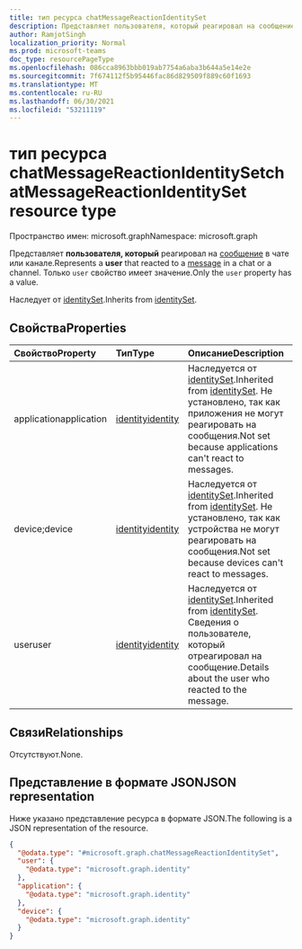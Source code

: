 ```yaml
---
title: тип ресурса chatMessageReactionIdentitySet
description: Представляет пользователя, который реагировал на сообщение в чате или канале.
author: RamjotSingh
localization_priority: Normal
ms.prod: microsoft-teams
doc_type: resourcePageType
ms.openlocfilehash: 086cca8963bbb019ab7754a6aba3b644a5e14e2e
ms.sourcegitcommit: 7f674112f5b95446fac86d829509f889c60f1693
ms.translationtype: MT
ms.contentlocale: ru-RU
ms.lasthandoff: 06/30/2021
ms.locfileid: "53211119"
---
```

# <a name="chatmessagereactionidentityset-resource-type"></a><span data-ttu-id="ae882-103">тип ресурса chatMessageReactionIdentitySet</span><span class="sxs-lookup"><span data-stu-id="ae882-103">chatMessageReactionIdentitySet resource type</span></span>

<span data-ttu-id="ae882-104">Пространство имен: microsoft.graph</span><span class="sxs-lookup"><span data-stu-id="ae882-104">Namespace: microsoft.graph</span></span>

<span data-ttu-id="ae882-105">Представляет **пользователя, который** реагировал на [сообщение](../resources/chatmessage.md) в чате или канале.</span><span class="sxs-lookup"><span data-stu-id="ae882-105">Represents a **user** that reacted to a [message](../resources/chatmessage.md) in a chat or a channel.</span></span> <span data-ttu-id="ae882-106">Только `user` свойство имеет значение.</span><span class="sxs-lookup"><span data-stu-id="ae882-106">Only the `user` property has a value.</span></span>


<span data-ttu-id="ae882-107">Наследует от [identitySet](../resources/identityset.md).</span><span class="sxs-lookup"><span data-stu-id="ae882-107">Inherits from [identitySet](../resources/identityset.md).</span></span>

## <a name="properties"></a><span data-ttu-id="ae882-108">Свойства</span><span class="sxs-lookup"><span data-stu-id="ae882-108">Properties</span></span>
|<span data-ttu-id="ae882-109">Свойство</span><span class="sxs-lookup"><span data-stu-id="ae882-109">Property</span></span>|<span data-ttu-id="ae882-110">Тип</span><span class="sxs-lookup"><span data-stu-id="ae882-110">Type</span></span>|<span data-ttu-id="ae882-111">Описание</span><span class="sxs-lookup"><span data-stu-id="ae882-111">Description</span></span>|
|:---|:---|:---|
|<span data-ttu-id="ae882-112">application</span><span class="sxs-lookup"><span data-stu-id="ae882-112">application</span></span>|[<span data-ttu-id="ae882-113">identity</span><span class="sxs-lookup"><span data-stu-id="ae882-113">identity</span></span>](../resources/identity.md)|<span data-ttu-id="ae882-114">Наследуется от [identitySet](../resources/identityset.md).</span><span class="sxs-lookup"><span data-stu-id="ae882-114">Inherited from [identitySet](../resources/identityset.md).</span></span> <span data-ttu-id="ae882-115">Не установлено, так как приложения не могут реагировать на сообщения.</span><span class="sxs-lookup"><span data-stu-id="ae882-115">Not set because applications can't react to messages.</span></span>|
|<span data-ttu-id="ae882-116">device;</span><span class="sxs-lookup"><span data-stu-id="ae882-116">device</span></span>|[<span data-ttu-id="ae882-117">identity</span><span class="sxs-lookup"><span data-stu-id="ae882-117">identity</span></span>](../resources/identity.md)|<span data-ttu-id="ae882-118">Наследуется от [identitySet](../resources/identityset.md).</span><span class="sxs-lookup"><span data-stu-id="ae882-118">Inherited from [identitySet](../resources/identityset.md).</span></span> <span data-ttu-id="ae882-119">Не установлено, так как устройства не могут реагировать на сообщения.</span><span class="sxs-lookup"><span data-stu-id="ae882-119">Not set because devices can't react to messages.</span></span>|
|<span data-ttu-id="ae882-120">user</span><span class="sxs-lookup"><span data-stu-id="ae882-120">user</span></span>|[<span data-ttu-id="ae882-121">identity</span><span class="sxs-lookup"><span data-stu-id="ae882-121">identity</span></span>](../resources/identity.md)|<span data-ttu-id="ae882-122">Наследуется от [identitySet](../resources/identityset.md).</span><span class="sxs-lookup"><span data-stu-id="ae882-122">Inherited from [identitySet](../resources/identityset.md).</span></span> <span data-ttu-id="ae882-123">Сведения о пользователе, который отреагировал на сообщение.</span><span class="sxs-lookup"><span data-stu-id="ae882-123">Details about the user who reacted to the message.</span></span>|

## <a name="relationships"></a><span data-ttu-id="ae882-124">Связи</span><span class="sxs-lookup"><span data-stu-id="ae882-124">Relationships</span></span>
<span data-ttu-id="ae882-125">Отсутствуют.</span><span class="sxs-lookup"><span data-stu-id="ae882-125">None.</span></span>

## <a name="json-representation"></a><span data-ttu-id="ae882-126">Представление в формате JSON</span><span class="sxs-lookup"><span data-stu-id="ae882-126">JSON representation</span></span>
<span data-ttu-id="ae882-127">Ниже указано представление ресурса в формате JSON.</span><span class="sxs-lookup"><span data-stu-id="ae882-127">The following is a JSON representation of the resource.</span></span>
<!-- {
  "blockType": "resource",
  "@odata.type": "microsoft.graph.chatMessageReactionIdentitySet"
}
-->
``` json
{
  "@odata.type": "#microsoft.graph.chatMessageReactionIdentitySet",
  "user": {
    "@odata.type": "microsoft.graph.identity"
  },
  "application": {
    "@odata.type": "microsoft.graph.identity"
  },
  "device": {
    "@odata.type": "microsoft.graph.identity"
  }
}
```

